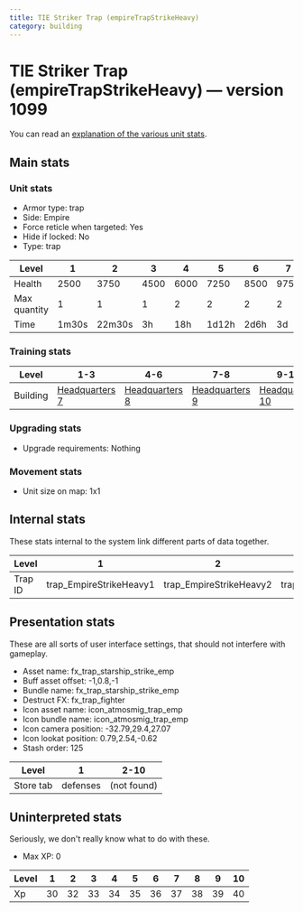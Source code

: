 ```yaml
---
title: TIE Striker Trap (empireTrapStrikeHeavy)
category: building
---
```


# TIE Striker Trap (empireTrapStrikeHeavy) — version 1099

You can read an [explanation  of the various unit stats](unitexplained.md).

## Main stats

### Unit stats

  * Armor type: trap
  * Side: Empire
  * Force reticle when targeted: Yes
  * Hide if locked: No
  * Type: trap

|Level       |1    |2     |3   |4   |5    |6   |7   |8    |9    |10   |
|------------|-----|------|----|----|-----|----|----|-----|-----|-----|
|Health      |2500 |3750  |4500|6000|7250 |8500|9750|11000|12250|13500|
|Max quantity|1    |1     |1   |2   |2    |2   |2   |2    |2    |2    |
|Time        |1m30s|22m30s|3h  |18h |1d12h|2d6h|3d  |4d12h|1w2d |2w1d |


### Training stats

|Level   |1-3                            |4-6                            |7-8                            |9-10                            |
|--------|-------------------------------|-------------------------------|-------------------------------|--------------------------------|
|Building|[Headquarters 7](empireHQ.html)|[Headquarters 8](empireHQ.html)|[Headquarters 9](empireHQ.html)|[Headquarters 10](empireHQ.html)|


### Upgrading stats

  * Upgrade requirements: Nothing

### Movement stats

  * Unit size on map: 1x1

## Internal stats

These stats internal to the system link different parts of data together.

|Level  |1                      |2                      |3                      |4                      |5                      |6                      |7                      |8                      |9                      |10                      |
|-------|-----------------------|-----------------------|-----------------------|-----------------------|-----------------------|-----------------------|-----------------------|-----------------------|-----------------------|------------------------|
|Trap ID|trap_EmpireStrikeHeavy1|trap_EmpireStrikeHeavy2|trap_EmpireStrikeHeavy3|trap_EmpireStrikeHeavy4|trap_EmpireStrikeHeavy5|trap_EmpireStrikeHeavy6|trap_EmpireStrikeHeavy7|trap_EmpireStrikeHeavy8|trap_EmpireStrikeHeavy9|trap_EmpireStrikeHeavy10|


## Presentation stats

These are all sorts of user interface settings, that should not interfere with gameplay.

  * Asset name: fx_trap_starship_strike_emp
  * Buff asset offset: -1,0.8,-1
  * Bundle name: fx_trap_starship_strike_emp
  * Destruct FX: fx_trap_fighter
  * Icon asset name: icon_atmosmig_trap_emp
  * Icon bundle name: icon_atmosmig_trap_emp
  * Icon camera position: -32.79,29.4,27.07
  * Icon lookat position: 0.79,2.54,-0.62
  * Stash order: 125

|Level    |1       |2-10       |
|---------|--------|-----------|
|Store tab|defenses|(not found)|


## Uninterpreted stats

Seriously, we don't really know what to do with these.

  * Max XP: 0

|Level|1 |2 |3 |4 |5 |6 |7 |8 |9 |10|
|-----|--|--|--|--|--|--|--|--|--|--|
|Xp   |30|32|33|34|35|36|37|38|39|40|


